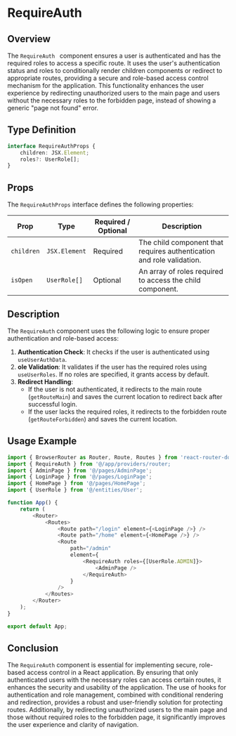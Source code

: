 # RequireAuth 

## Overview
The `RequireAuth ` component  ensures a user is authenticated and has the required roles to access a specific route. 
It uses the user's authentication status and roles to conditionally render children components or redirect to appropriate routes, providing a secure and role-based access control mechanism for the application.
This functionality enhances the user experience by redirecting unauthorized users to the main page and users without the necessary roles to the forbidden page, instead of showing a generic "page not found" error.

## Type Definition 
```typescript
interface RequireAuthProps {
    children: JSX.Element;
    roles?: UserRole[];
}
```

## Props
The `RequireAuthProps` interface defines the following properties:


| Prop       | Type       | Required / Optional | Description                                          |
|------------|------------|----------------------|------------------------------------------------------|
| `children`  | `JSX.Element` | Required             | The child component that requires authentication and role validation.       |
| `isOpen`    | `UserRole[]`  | Optional             | An array of roles required to access the child component.       |


## Description 
The `RequireAuth` component uses the following logic to ensure proper authentication and role-based access:
1. **Authentication Check**: It checks if the user is authenticated using `useUserAuthData`.
2. **ole Validation**: It validates if the user has the required roles using `useUserRoles`. If no roles are specified, it grants access by default.
3. **Redirect Handling**:
   - If the user is not authenticated, it redirects to the main route (`getRouteMain`) and saves the current location to redirect back after successful login.
   - If the user lacks the required roles, it redirects to the forbidden route (`getRouteForbidden`) and saves the current location.

## Usage Example
```typescript jsx
import { BrowserRouter as Router, Route, Routes } from 'react-router-dom';
import { RequireAuth } from '@/app/providers/router;
import { AdminPage } from '@/pages/AdminPage';
import { LoginPage } from '@/pages/LoginPage';
import { HomePage } from '@/pages/HomePage';
import { UserRole } from '@/entities/User';

function App() {
    return (
        <Router>
            <Routes>
                <Route path="/login" element={<LoginPage />} />
                <Route path="/home" element={<HomePage />} />
                <Route
                    path="/admin"
                    element={
                        <RequireAuth roles={[UserRole.ADMIN]}>
                            <AdminPage />
                        </RequireAuth>
                    }
                />
            </Routes>
        </Router>
    );
}

export default App;
```

## Conclusion
The `RequireAuth` component is essential for implementing secure, role-based access control in a React application. 
By ensuring that only authenticated users with the necessary roles can access certain routes, it enhances the security and usability of the application. 
The use of hooks for authentication and role management, combined with conditional rendering and redirection, provides a robust and user-friendly solution for protecting routes.
Additionally, by redirecting unauthorized users to the main page and those without required roles to the forbidden page, it significantly improves the user experience and clarity of navigation.
